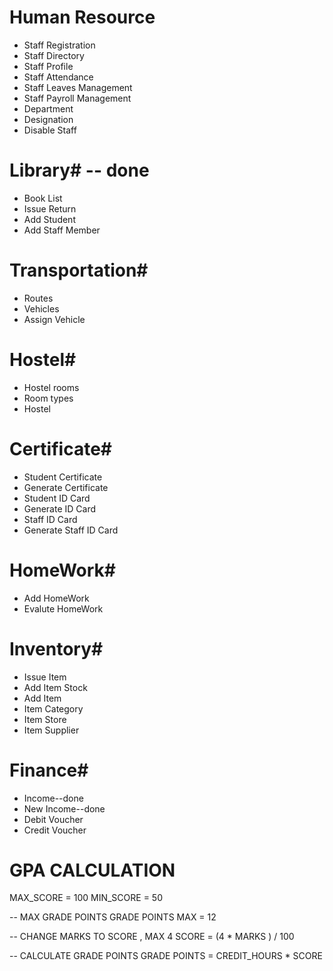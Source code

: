 # Human Resource
* Staff Registration
* Staff Directory
* Staff Profile
* Staff Attendance
* Staff Leaves Management
* Staff Payroll Management
* Department
* Designation
* Disable Staff


# Library#  -- done
* Book List
* Issue Return
* Add Student
* Add Staff Member


# Transportation# 
* Routes
* Vehicles
* Assign Vehicle



# Hostel# 
* Hostel rooms
* Room types
* Hostel


# Certificate# 
* Student Certificate
* Generate Certificate
* Student ID Card
* Generate ID Card
* Staff ID Card
* Generate Staff ID Card



# HomeWork# 
* Add HomeWork
* Evalute HomeWork


# Inventory# 
* Issue Item
* Add Item Stock
* Add Item
* Item Category
* Item Store
* Item Supplier



# Finance# 
* Income--done
* New Income--done
* Debit Voucher
* Credit Voucher



# GPA CALCULATION
MAX_SCORE = 100
MIN_SCORE = 50

-- MAX GRADE POINTS
GRADE POINTS MAX = 12

-- CHANGE MARKS TO SCORE , MAX 4 
SCORE = (4 * MARKS ) / 100

-- CALCULATE GRADE POINTS
GRADE POINTS = CREDIT_HOURS * SCORE